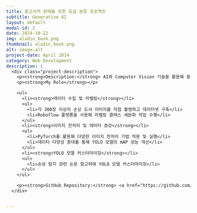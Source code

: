 ```yaml
---
title: 중고서적 판매를 위한 등급 분류 프로젝트
subtitle: Generative AI
layout: default
modal-id: 2
date: 2024-10-22
img: aladin_book.png
thumbnail: aladin_book.png
alt: image-alt
project-date: April 2014
category: Web Development
description: |
  <div class="project-description">
    <p><strong>Description:</strong> AI와 Computer Vision 기술을 활용해 중고서적의 상태를 자동으로 평가하고, 알라딘의 중고서적 매입 시스템 효율성을 개선하는 프로젝트</p>
    <p><strong>My Role</strong></p>

    <ul>
      <li><strong>데이터 수집 및 라벨링</strong></li>
      <ul>
        <li>각 300장 이상의 손상 도서 이미지를 직접 촬영하고 데이터셋 구축</li>
        <li>Roboflow 플랫폼을 사용해 라벨링 클래스 세분화 작업 수행</li>
      </ul>
      <li><strong>이미지 전처리 및 데이터 증강</strong></li>
      <ul>
        <li>PyTorch를 활용해 다양한 이미지 전처리 기법 적용 및 실행</li>
        <li>데이터 다양성 증대를 통해 YOLO 모델의 mAP 성능 개선</li>
      </ul>
      <li><strong>YOLO 모델 커스터마이징</strong></li>
      <ul>
        <li>손상 탐지 관련 논문 참고하여 YOLO 모델 커스터마이징</li>
      </ul>
    </ul>

    <p><strong>GitHub Repository:</strong> <a href="https://github.com/HaileysArchives/ML_Project" target="_blank">GitHub Link</a></p>
  </div>


---
```


